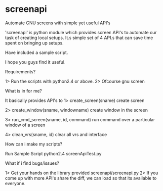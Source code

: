 screenapi
=========

Automate GNU screens with simple yet useful API's

'screenapi' is python module which provides screen API's to automate our task of creating local setups.  It.s simple set of 4 API.s that can save time spent on bringing up setups.

Have included a sample script.

I hope you guys find it useful.  

Requirements?

1> Run the scripts with python2.4 or above. 
2> Ofcourse gnu screen    

What is in for me?

It basically provides API's to
1>  create_screen(sname)
      create screen

2> create_window(sname, windowname)
     create window in the screen

3>  run_cmd_screen(sname, id, command)
      run command over a particular window of a screen

4> clean_vrs(sname, id)
     clear all vrs and interface

How can i make my scripts?


Run Sample Script
  python2.4 screenApiTest.py 

What if i find bugs/issues?

   1> Get your hands on the library provided screenapi/screenapi.py
   2> If you come up with more API's share the diff, we can load so that  its available to everyone.




